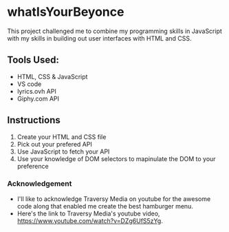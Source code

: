 # whatIsYourBeyonce

This project challenged me to combine my programming skills in JavaScript with my skills in building out user interfaces with HTML and CSS.

## Tools Used:

* HTML, CSS & JavaScript
* VS code
* lyrics.ovh API
* Giphy.com API

## Instructions

1. Create your HTML and CSS file
1. Pick out your prefered API
1. Use JavaScript to fetch your API
1. Use your knowledge of DOM selectors to mapinulate the DOM to your preference

### Acknowledgement

* I'll like to acknowledge Traversy Media on youtube for the awesome code along that enabled me create the best hamburger menu.
* Here's the link to Traversy Media's youtube video, https://www.youtube.com/watch?v=DZg6UfS5zYg.



